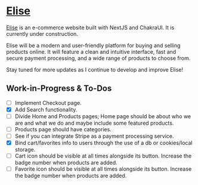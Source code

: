 # [Elise](https://onurs-ecommerce-site.netlify.app/)

[Elise](https://onurs-ecommerce-site.netlify.app/) is an e-commerce website built with NextJS and ChakraUI. It is currently under construction.

Elise will be a modern and user-friendly platform for buying and selling products online. It will feature a clean and intuitive interface, fast and secure payment processing, and a wide range of products to choose from.

Stay tuned for more updates as I continue to develop and improve Elise!

## Work-in-Progress & To-Dos

- [ ] Implement Checkout page.
- [x] Add Search functionality.
- [ ] Divide Home and Products pages; Home page should be about who we are and what we do and maybe include some featured products.
- [ ] Products page should have categories.
- [ ] See if you can integrate Stripe as a payment processing service.
- [x] Bind cart/favorites info to users through the use of a db or cookies/local storage.
- [ ] Cart icon should be visible at all times alongside its button. Increase the badge number when products are added.
- [ ] Favorite icon should be visible at all times alongside its button. Increase the badge number when products are added.
